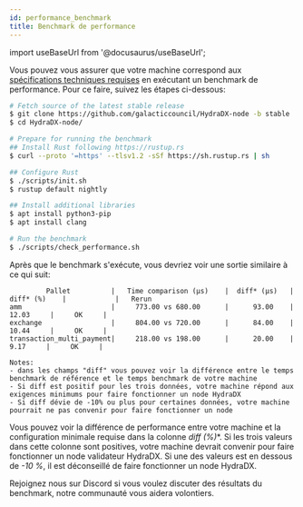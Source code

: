 ```yaml
---
id: performance_benchmark
title: Benchmark de performance
---
```


import useBaseUrl from '@docusaurus/useBaseUrl';

Vous pouvez vous assurer que votre machine correspond aux [spécifications techniques requises](/node_setup#00-required-technical-specifications) en exécutant un benchmark de performance. Pour ce faire, suivez les étapes ci-dessous:

```bash
# Fetch source of the latest stable release
$ git clone https://github.com/galacticcouncil/HydraDX-node -b stable
$ cd HydraDX-node/

# Prepare for running the benchmark
## Install Rust following https://rustup.rs
$ curl --proto '=https' --tlsv1.2 -sSf https://sh.rustup.rs | sh

## Configure Rust
$ ./scripts/init.sh
$ rustup default nightly

## Install additional libraries
$ apt install python3-pip
$ apt install clang

# Run the benchmark
$ ./scripts/check_performance.sh
```

Après que le benchmark s'exécute, vous devriez voir une sortie similaire à ce qui suit:

```
         Pallet          |   Time comparison (µs)    |  diff* (µs)   |   diff* (%)    |            |   Rerun
amm                      |     773.00 vs 680.00      |      93.00    |      12.03     |     OK     |
exchange                 |     804.00 vs 720.00      |      84.00    |      10.44     |     OK     |
transaction_multi_payment|     218.00 vs 198.00      |      20.00    |       9.17     |     OK     |

Notes:
- dans les champs "diff" vous pouvez voir la différence entre le temps benchmark de référence et le temps benchmark de votre machine
- Si diff est positif pour les trois données, votre machine répond aux exigences minimums pour faire fonctionner un node HydraDX
- Si diff dévie de -10% ou plus pour certaines données, votre machine pourrait ne pas convenir pour faire fonctionner un node
```

Vous pouvez voir la différence de performance entre votre machine et la configuration minimale requise dans la colonne **diff* (%)**. Si les trois valeurs dans cette colonne sont positives, votre machine devrait convenir pour faire fonctionner un node validateur HydraDX. Si une des valeurs est en dessous de *-10 %*, il est déconseillé de faire fonctionner un node HydraDX.

Rejoignez nous sur Discord si vous voulez discuter des résultats du benchmark, notre communauté vous aidera volontiers.

